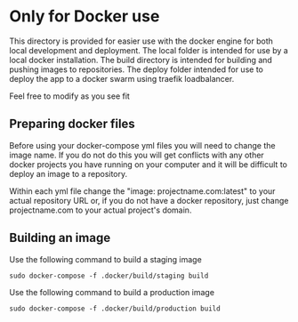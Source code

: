 # Only for Docker use

This directory is provided for easier use with the docker engine for both local development and deployment. The local folder is intended for use by a local docker installation. The build directory is intended for building and pushing images to repositories. The deploy folder intended for use to deploy the app to a docker swarm using traefik loadbalancer.

Feel free to modify as you see fit

## Preparing docker files

Before using your docker-compose yml files you will need to change the image name. If you do not do this you will get conflicts with any other docker projects you have running on your computer and it will be difficult to deploy an image to a repository.

Within each yml file change the "image: projectname.com:latest" to your actual repository URL or, if you do not have a docker repository, just change projectname.com to your actual project's domain.

## Building an image

Use the following command to build a staging image
```
sudo docker-compose -f .docker/build/staging build
```

Use the following command to build a production image
```
sudo docker-compose -f .docker/build/production build
```